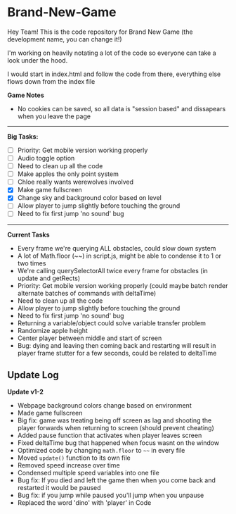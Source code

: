 ﻿# Brand-New-Game
Hey Team! This is the code repository for Brand New Game (the development name, you can change it!)

I'm working on heavily notating a lot of the code so everyone can take a look under the hood.

I would start in index.html and follow the code from there, everything else flows down from the index file


**Game Notes**
- No cookies can be saved, so all data is "session based" and dissapears when you leave the page

---

**Big Tasks:**
- [ ] Priority: Get mobile version working properly
- [ ] Audio toggle option
- [ ] Need to clean up all the code
- [ ] Make apples the only point system
- [ ] Chloe really wants werewolves involved
- [x] Make game fullscreen
- [x] Change sky and background color based on level
- [ ] Allow player to jump slightly before touching the ground
- [ ] Need to fix first jump 'no sound' bug

---

**Current Tasks**
- Every frame we're querying ALL obstacles, could slow down system
- A lot of Math.floor (~~) in script.js, might be able to condense it to 1 or two times
- We're calling querySelectorAll twice every frame for obstacles (in update and getRects)
- Priority: Get mobile version working properly (could maybe batch render alternate batches of commands with deltaTime)
- Need to clean up all the code
- Allow player to jump slightly before touching the ground
- Need to fix first jump 'no sound' bug
- Returning a variable/object could solve variable transfer problem
- Randomize apple height
- Center player between middle and start of screen
- Bug: dying and leaving then coming back and restarting will result in player frame stutter for a few seconds, could be related to deltaTime


## Update Log

**Update v1-2**
- Webpage background colors change based on environment
- Made game fullscreen
- Big fix: game was treating being off screen as lag and shooting the player forwards when returning to screen (should prevent cheating)
- Added pause function that activates when player leaves screen
- Fixed deltaTime bug that happened when focus wasnt on the window
- Optimized code by changing `math.floor` to `~~` in every file
- Moved `update()` function to its own file 
- Removed speed increase over time
- Condensed multiple speed variables into one file
- Bug fix: If you died and left the game then when you come back and restarted it would be paused
- Bug fix: if you jump while paused you'll jump when you unpause
- Replaced the word 'dino' with 'player' in Code